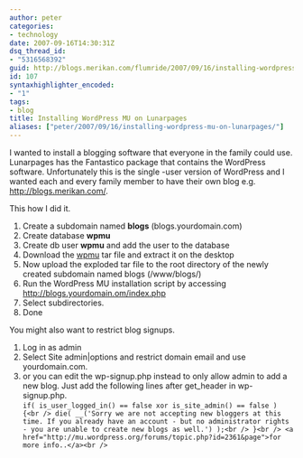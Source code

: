 ```yaml
---
author: peter
categories:
- technology
date: 2007-09-16T14:30:31Z
dsq_thread_id:
- "5316568392"
guid: http://blogs.merikan.com/flumride/2007/09/16/installing-wordpress-mu-on-lunarpages/
id: 107
syntaxhighlighter_encoded:
- "1"
tags:
- blog
title: Installing WordPress MU on Lunarpages
aliases: ["peter/2007/09/16/installing-wordpress-mu-on-lunarpages/"]
---
```


I wanted to install a blogging software that everyone in the family could use. Lunarpages has the Fantastico package that contains the WordPress software. Unfortunately this is the single -user version of WordPress and I wanted each and every family member to have their own blog e.g. http://blogs.merikan.com/<name>.

This how I did it.

  1. Create a subdomain named **blogs** (blogs.yourdomain.com)
  2. Create database **wpmu**
  3. Create db user **wpmu** and add the user to the database
  4. Download the [wpmu](http://mu.wordpress.org/download/) tar file and extract it on the desktop
  5. Now upload the exploded tar file to the root directory of the newly created subdomain named blogs (/www/blogs/)
  6. Run the WordPress MU installation script by accessing http://blogs.yourdomain.om/index.php
  7. Select subdirectories.
  8. Done

You might also want to restrict blog signups.

  1. Log in as admin
  2. Select Site admin|options and restrict domain email and use yourdomain.com.
  3. or you can edit the wp-signup.php instead to only allow admin to add a new blog. Just add the following lines after get_header in wp-signup.php.  
    `if( is_user_logged_in() == false xor is_site_admin() == false ) {<br />
die( __('Sorry we are not accepting new bloggers at this time. If you already have an account - but no administrator rights - you are unable to create new blogs as well.') );<br />
}<br />
<a href="http://mu.wordpress.org/forums/topic.php?id=2361&page">for more info..</a><br />
`
